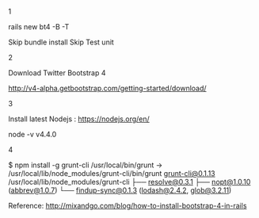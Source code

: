 
1

rails new bt4 -B -T

Skip bundle install
Skip Test unit

2

Download Twitter Bootstrap 4

http://v4-alpha.getbootstrap.com/getting-started/download/

3

Install latest Nodejs : https://nodejs.org/en/

node -v
v4.4.0


4

$ npm install -g grunt-cli
/usr/local/bin/grunt -> /usr/local/lib/node_modules/grunt-cli/bin/grunt
grunt-cli@0.1.13 /usr/local/lib/node_modules/grunt-cli
├── resolve@0.3.1
├── nopt@1.0.10 (abbrev@1.0.7)
└── findup-sync@0.1.3 (lodash@2.4.2, glob@3.2.11)


Reference: http://mixandgo.com/blog/how-to-install-bootstrap-4-in-rails